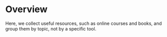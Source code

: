 # Overview

Here, we collect useful resources, such as online courses and books,
and group them by topic, not by a specific tool.
